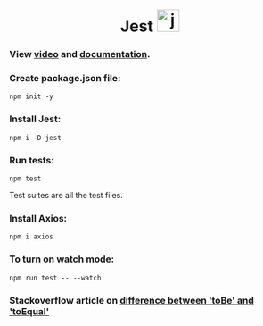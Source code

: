 <h1 align="center">
  Jest
  <a href="https://jestjs.io" target="_blank" rel="noreferrer"> <img src="https://www.vectorlogo.zone/logos/jestjsio/jestjsio-icon.svg" alt="jest" width="40" height="40"/> </a>
</h1>

### View <a href="https://www.youtube.com/watch?v=7r4xVDI2vho">video<a/> and <a href="https://jestjs.io/">documentation<a/>.

### Create package.json file:
```
npm init -y
```

### Install Jest:
```
npm i -D jest
```

### Run tests:
```
npm test
```
Test suites are all the test files.

### Install Axios:
```
npm i axios
```

### To turn on watch mode:
```
npm run test -- --watch
```


 ### Stackoverflow article on <a href="https://stackoverflow.com/questions/45195025/what-is-the-difference-between-tobe-and-toequal-in-jest">difference between 'toBe' and 'toEqual'<a/>
 
 
